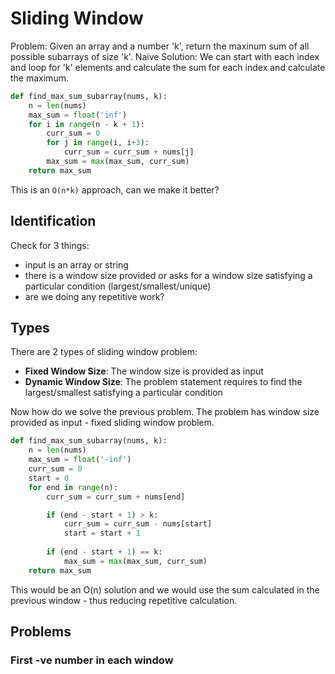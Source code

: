 # Sliding Window
Problem:
Given an array and a number 'k', return the maxinum sum of all possible subarrays of size 'k'.
Naive Solution:
We can start with each index and loop for 'k' elements and calculate the sum for each index and calculate the maximum.
```python
def find_max_sum_subarray(nums, k):
    n = len(nums)
    max_sum = float('inf')
    for i in range(n - k + 1):
        curr_sum = 0
        for j in range(i, i+3):
            curr_sum = curr_sum + nums[j]
        max_sum = max(max_sum, curr_sum)
    return max_sum
```
This is an `O(n*k)` approach, can we make it better?

## Identification
Check for 3 things:
- input is an array or string
- there is a window size provided or asks for a window size satisfying a particular condition (largest/smallest/unique)
- are we doing any repetitive work?

## Types
There are 2 types of sliding window problem:
- **Fixed Window Size**: The window size is provided as input
- **Dynamic Window Size**: The problem statement requires to find the largest/smallest satisfying a particular condition

Now how do we solve the previous problem. The problem has window size provided as input - fixed sliding window problem.

```python
def find_max_sum_subarray(nums, k):
    n = len(nums)
    max_sum = float('-inf')
    curr_sum = 0
    start = 0
    for end in range(n):
        curr_sum = curr_sum + nums[end]

        if (end - start + 1) > k:
            curr_sum = curr_sum - nums[start]
            start = start + 1
        
        if (end - start + 1) == k:
            max_sum = max(max_sum, curr_sum)
    return max_sum
```
This would be an O(n) solution and we would use the sum calculated in the previous window - thus reducing repetitive calculation.

## Problems
### First -ve number in each window

